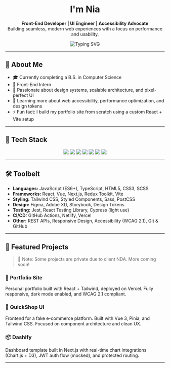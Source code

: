 <h1 align="center">I'm Nia</h1>
<p align="center">
  <b>Front-End Developer | UI Engineer | Accessibility Advocate</b><br>
  Building seamless, modern web experiences with a focus on performance and usability.
</p>

<p align="center">
  <img src="https://readme-typing-svg.demolab.com?font=Fira+Code&duration=2200&pause=700&color=00BFFF&center=true&width=600&lines=Front-End+Engineer;React+Specialist;CSS+Architect;Design-System+Builder;Accessibility+Advocate" alt="Typing SVG" />
</p>


---

## 🧠 About Me

- 🎓 Currently completing a B.S. in Computer Science
- 💼 Front-End Intern
- 🧠 Passionate about design systems, scalable architecture, and pixel-perfect UI
- 🌱 Learning more about web accessibility, performance optimization, and design tokens
- ⚡ Fun fact: I build my portfolio site from scratch using a custom React + Vite setup

---

## 🚀 Tech Stack

<p align="center">
  <img src="https://img.shields.io/badge/React-20232A?style=for-the-badge&logo=react&logoColor=61DAFB" />
  <img src="https://img.shields.io/badge/Vue.js-35495E?style=for-the-badge&logo=vue.js&logoColor=4FC08D" />
  <img src="https://img.shields.io/badge/Next.js-000000?style=for-the-badge&logo=next.js&logoColor=white" />
  <img src="https://img.shields.io/badge/TypeScript-007ACC?style=for-the-badge&logo=typescript&logoColor=white" />
  <img src="https://img.shields.io/badge/TailwindCSS-06B6D4?style=for-the-badge&logo=tailwind-css&logoColor=white" />
  <img src="https://img.shields.io/badge/Redux-593d88?style=for-the-badge&logo=redux&logoColor=white" />
  <img src="https://img.shields.io/badge/Sass-CC6699?style=for-the-badge&logo=sass&logoColor=white" />
</p>

---

## 🛠️ Toolbelt

- **Languages:** JavaScript (ES6+), TypeScript, HTML5, CSS3, SCSS
- **Frameworks:** React, Vue, Next.js, Redux Toolkit, Vite
- **Styling:** Tailwind CSS, Styled Components, Sass, PostCSS
- **Design:** Figma, Adobe XD, Storybook, Design Tokens
- **Testing:** Jest, React Testing Library, Cypress (light use)
- **CI/CD:** GitHub Actions, Netlify, Vercel
- **Other:** REST APIs, Responsive Design, Accessibility (WCAG 2.1), Git & GitHub

---

## 📁 Featured Projects

> 🚧 Note: Some projects are private due to client NDA. More coming soon!

### 🎨 **Portfolio Site**
Personal portfolio built with React + Tailwind, deployed on Vercel. Fully responsive, dark mode enabled, and WCAG 2.1 compliant.

### 📱 **QuickShop UI**
Frontend for a fake e-commerce platform. Built with Vue 3, Pinia, and Tailwind CSS. Focused on component architecture and clean UX.

### 📦 **Dashify**
Dashboard template built in Next.js with real-time chart integrations (Chart.js + D3), JWT auth flow (mocked), and protected routing.

---



<!--
✨ Fun fact: I once debugged an issue by just staring at it long enough. It worked. Somehow.
-->
